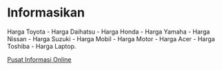 Informasikan
============

Harga Toyota - Harga Daihatsu - Harga Honda - Harga Yamaha - Harga Nissan - Harga Suzuki - Harga Mobil - Harga Motor - Harga Acer - Harga Toshiba - Harga Laptop.

<a href="http://informasikan.com">Pusat Informasi Online</a>
